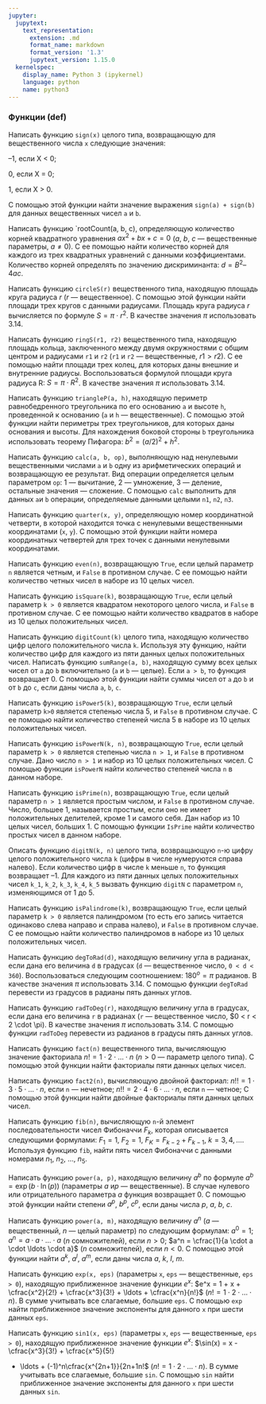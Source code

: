 ```yaml
---
jupyter:
  jupytext:
    text_representation:
      extension: .md
      format_name: markdown
      format_version: '1.3'
      jupytext_version: 1.15.0
  kernelspec:
    display_name: Python 3 (ipykernel)
    language: python
    name: python3
---
```


### Функции (def)


Написать функцию `sign(x)` целого типа, возвращающую для вещественного числа `x`
следующие значения:

–1, если X < 0;

0, если X = 0;

1, если X > 0.

С помощью этой функции найти значение выражения `sign(a) + sign(b)` для
данных вещественных чисел `a` и `b`.


Написать функцию `rootCount(a, b, c), определяющую количество корней квадратного
уравнения $a x^2 + bx + c = 0$ ($a$, $b$, $c$ — вещественные параметры, $a \neq 0$).
С ее помощью найти количество корней для каждого из трех квадратных уравнений
с данными коэффициентами.
Количество корней определять по значению дискриминанта:
$d = B^2 – 4ac$.


Написать функцию `circleS(r)` вещественного типа, находящую площадь круга
радиуса $r$ ($r$ — вещественное).
С помощью этой функции найти площади трех кругов с данными радиусами.
Площадь круга радиуса $r$ вычисляется по формуле $S = \pi \cdot r^2$.
В качестве значения $\pi$ использовать 3.14.


Написать функцию `ringS(r1, r2)` вещественного типа, находящую площадь кольца,
заключенного между двумя окружностями с общим центром и радиусами `r1` и `r2`
(`r1` и `r2` — вещественные, $r1 > r2$).
С ее помощью найти площади трех колец, для которых даны внешние и
внутренние радиусы.
Воспользоваться формулой площади круга радиуса R: $S = \pi \cdot R^2$.
В качестве значения $\pi$ использовать 3.14.


Написать функцию `triangleP(a, h)`, находящую периметр равнобедренного
треугольника по его основанию `a` и высоте `h`, проведенной к основанию
(`a` и `h` — вещественные).
С помощью этой функции найти периметры трех треугольников, для которых даны
основания и высоты.
Для нахождения боковой стороны `b` треугольника использовать теорему Пифагора:
$b^2 = (a/2)^2 + h^2$.


Написать функцию `calc(a, b, op)`, выполняющую над ненулевыми вещественными
числами `a` и `b` одну из арифметических операций и возвращающую ее результат.
Вид операции определяется целым параметром  `op`:
1 — вычитание, 2 — умножение, 3 — деление, остальные значения — сложение.
С помощью `calc` выполнить для данных `a`и `b` операции, определяемые данными
целыми `n1`, `n2`, `n3`.


Написать функцию `quarter(x, y)`, определяющую номер координатной четверти,
в которой находится точка с ненулевыми вещественными координатами (`x`, `y`).
С помощью этой функции найти номера координатных четвертей для трех точек
с данными ненулевыми координатами.


Написать функцию `even(n)`, возвращающую `True`, если целый параметр `n`
является четным, и `False` в противном случае.
С ее помощью найти количество четных чисел в наборе из 10 целых чисел.


Написать функцию `isSquare(k)`, возвращающую `True`, если целый параметр
`k > 0` является квадратом некоторого целого числа, и `False` в противном
случае.
С ее помощью найти количество квадратов в наборе из 10 целых положительных
чисел.


Написать функцию `digitCount(k)` целого типа, находящую количество
цифр целого положительного числа `k`.
Используя эту функцию, найти количество цифр для каждого из пяти данных целых
положительных чисел.
Написать функцию `sumRange(a, b)`, находящую сумму всех целых чисел от
`a` до `b` включительно (`a` и `b` — целые).
Если `a > b`, то функция возвращает 0.
С помощью этой функции найти суммы чисел от `a` до `b` и от `b` до `c`,
если даны числа `a`, `b`, `c`.


Написать функцию `isPower5(k)`, возвращающую `True`,
если целый параметр `k>0` является степенью числа 5, и `False`
в противном случае.
С ее помощью найти количество степеней числа 5 в наборе из
10 целых положительных чисел.


Написать функцию `isPowerN(k, n)`, возвращающую
`True`, если целый параметр `k > 0` является степенью числа `n > 1`, и `False`
в противном случае.
Дано число `n > 1` и набор из 10 целых положительных чисел.
С помощью функции `isPowerN` найти количество степеней числа `n`
в данном наборе.


Написать функцию `isPrime(n)`, возвращающую `True`,
если целый параметр `n > 1` является простым числом, и `False` в противном
случае.
Число, большее 1, называется простым, если оно не имеет положительных
делителей, кроме 1 и самого себя.
Дан набор из 10 целых чисел, больших 1.
С помощью функции `IsPrime` найти количество простых чисел в данном наборе.


Описать функцию `digitN(k, n)` целого типа, возвращающую `n`-ю цифру целого
положительного числа `k` (цифры в числе нумеруются справа налево).
Если количество цифр в числе `k` меньше `n`, то функция возвращает –1.
Для каждого из пяти данных целых положительных чисел `k_1`, `k_2`, `k_3`, `k_4`, `k_5`
вызвать функцию `digitN` с параметром `n`, изменяющимся от 1 до 5.


Написать функцию `isPalindrome(k)`, возвращающую `True`, если целый
параметр `k > 0` является палиндромом (то есть его запись читается одинаково
слева направо и справа налево), и `False` в противном случае.
С ее помощью найти количество палиндромов в наборе из 10 целых положительных
чисел.


Написать функцию `degToRad(d)`, находящую величину угла в радианах, если дана
его величина `d` в градусах (`d` — вещественное число, `0 < d < 360`).
Воспользоваться следующим соотношением: $180^o = \pi$  радианов.
В качестве значения $\pi$ использовать 3.14.
С помощью функции `degToRad` перевести из градусов в радианы пять данных углов.


Написать функцию `radToDeg(r)`, находящую величину угла в градусах, если дана
его величина `r` в радианах (`r` — вещественное число, $0 < r < 2 \cdot \pi).
В качестве значения $\pi$ использовать 3.14.
С помощью функции `radToDeg` перевести из радианов в градусы пять данных углов.


Написать функцию `fact(n)` вещественного типа, вычисляющую значение факториала
$n! = 1\cdot 2\cdot \ldots \cdot n$ ($n > 0$ — параметр целого типа).
С помощью этой  функции найти факториалы пяти данных целых чисел.


Написать функцию `fact2(n)`, вычисляющую двойной факториал:
$n!! = 1\cdot 3 \cdot 5 \cdot \ldots \cdot n$, если `n` — нечетное;
$n!! = 2\cdot 4 \cdot 6 \cdot \ldots \cdot n$, если `n` — четное;
С помощью этой функции найти двойные факториалы пяти данных целых чисел.


Написать функцию `fib(n)`, вычисляющую `n`-й элемент последовательности чисел
Фибоначчи $F_k$, которая описывается следующими формулами:
$F_1 = 1$,
$F_2 = 1$,
$F_K = F_{k-2} + F_{k-1}$,
$k = 3, 4, \ldots$.
Используя функцию `fib`, найти пять чисел Фибоначчи с данными номерами
$n_1$, $n_2$, ..., $n_5$.


Написать функцию `power(a, p)`, находящую величину $a^b$ по формуле
$a^b = \exp(b·\ln(p))$ (параметры $a$ и$p$ — вещественные).
В случае нулевого или отрицательного параметра $a$ функция возвращает 0.
С помощью этой функции найти степени $a^p$, $b^p$, $c^p$,
если даны числа $p$, $a$, $b$, $c$.


Написать функцию `power(a, m)`, находящую величину $a^n$ ($a$ — вещественный,
$n$ — целый параметр) по следующим формулам:
$a^0 = 1$;
$a^n = a \cdot a \cdot \ldots \cdot a$ ($n$ сомножителей), если $n>0$;
$a^n = \cfrac{1}{a \cdot a \cdot \ldots \cdot a}$ ($n$ сомножителей),
если $n<0$.
С помощью этой функции найти $a^k$, $a^l$, $a^m$,
если даны числа $a$, $k$, $l$, $m$.


Написать функцию `exp(x, eps)`
(параметры `x`, `eps` — вещественные, `eps > 0`),
находящую приближенное значение функции $e^x$:
$e^x = 1 + x + \cfrac{x^2}{2!} + \cfrac{x^3}{3!} + \ldots + \cfrac{x^n}{n!}$
($n! = 1\cdot 2\cdot \ldots \cdot n$).
В сумме учитывать все слагаемые, большие `eps`.
С помощью `exp` найти приближенное значение экспоненты для данного `x`
при шести данных `eps`.


Написать функцию `sin1(x, eps)`
(параметры `x`, `eps` — вещественные, `eps > 0`),
находящую приближенное значение функции $e^x$:
$\sin(x) = x - \cfrac{x^3}{3!} + \cfrac{x^5}{5!}
+ \ldots + (-1)^n\cfrac{x^{2n+1}}{2n+1n!$
($n! = 1\cdot 2\cdot \ldots \cdot n$).
В сумме учитывать все слагаемые, большие `sin`.
С помощью `sin` найти приближенное значение экспоненты для данного `x`
при шести данных `sin`.
